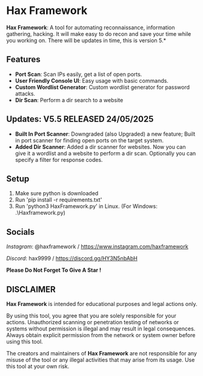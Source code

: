 # Hax Framework

**Hax Framework**: A tool for automating reconnaissance, information gathering, hacking. It will make easy to do recon and save your time while you working on. There will be updates in time, this is version 5.*

## Features

- **Port Scan**: Scan IPs easily, get a list of open ports.
- **User Friendly Console UI**: Easy usage with basic commands.
- **Custom Wordlist Generator**: Custom wordlist generator for password attacks.
- **Dir Scan**: Perform a dir search to a website

## Updates: V5.5 RELEASED 24/05/2025
- **Built In Port Scanner**: Downgraded (also Upgraded) a new feature; Built in port scanner for finding open ports on the target system. 
- **Added Dir Scanner**: Added a dir scanner for websites. Now you can give it a wordlist and a website to perform a dir scan. Optionally you can specify a filter for response codes.

## Setup

1. Make sure python is downloaded
2. Run 'pip install -r requirements.txt'
3. Run 'python3 HaxFramework.py' in Linux. (For Windows: .\Haxframework.py)

## Socials
*Instagram*: @haxframework / https://www.instagram.com/haxframework

*Discord*: hax9999 / https://discord.gg/HY3N5nbAbH

**Please Do Not Forget To Give A Star !**

## DISCLAIMER

**Hax Framework** is intended for educational purposes and legal actions only.

By using this tool, you agree that you are solely responsible for your actions. Unauthorized scanning or penetration testing of networks or systems without permission is illegal and may result in legal consequences. Always obtain explicit permission from the network or system owner before using this tool.

The creators and maintainers of **Hax Framework** are not responsible for any misuse of the tool or any illegal activities that may arise from its usage. Use this tool at your own risk.
